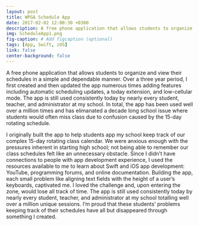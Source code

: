 ```yaml
---
layout: post
title: WPGA Schedule App
date: 2017-02-02 12:00:30 +0300
description: A free phone application that allows students to organize and view their schedules in a simple and dependable manner.
img: ScheduleApp1.png
fig-caption: # Add figcaption (optional)
tags: [App, Swift, iOS]
link: false
center-background: false
---
```

A free phone application that allows students to organize and view their schedules in a simple and dependable manner. Over a three year period, I first created and then updated the app numerous times adding features including automatic scheduling updates, a today extension, and low-cellular mode. The app is still used consistently today by nearly every student, teacher, and administrator at my school. In total, the app has been used well over a million times and has elimanated a decade long school issue where students would often miss class due to confusion caused by the 15-day rotating schedule.

I originally built the app to help students app my school keep track of our complex 15-day rotating class calendar. We were anxious enough with the pressures inherent in starting high school; not being able to remember our class schedules felt like an unnecessary obstacle. Since I didn’t have connections to people with app development experience, I used the resources available to me to learn about Swift and iOS app development: YouTube, programming forums, and online documentation. Building the app, each small problem like aligning text fields with the height of a user’s keyboards, captivated me. I loved the challenge and, upon entering the zone, would lose all track of time. The app is still used consistently today by nearly every student, teacher, and administrator at my school totalling well over a million unique sessions. I’m proud that these students’ problems keeping track of their schedules have all but disappeared through something I created.
